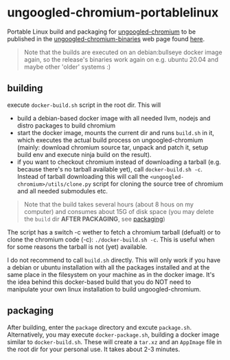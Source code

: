 # ungoogled-chromium-portablelinux
Portable Linux build and packaging for [ungoogled-chromium](https://github.com/ungoogled-software/ungoogled-chromium) to be published in the
[ungoogled-chromium-binaries](https://github.com/ungoogled-software/ungoogled-chromium-binaries) web page found [here](https://ungoogled-software.github.io/ungoogled-chromium-binaries/).
>Note that the builds are executed on an debian:bullseye docker image again, so the release's binaries work again on e.g. ubuntu 20.04 and maybe other 'older' systems :)

## building
execute `docker-build.sh` script in the root dir. This will
* build a debian-based docker image with all needed llvm, nodejs and distro packages to build chromium
* start the docker image, mounts the current dir and runs `build.sh` in it, which executes the actual build process on ungoogled-chromium (mainly: download chromium source tar, unpack 
  and patch it, setup build env and execute ninja build on the result).
* if you want to checkout chromium instead of downloading a tarball (e.g. because there's no tarball available yet), call `docker-build.sh -c`. 
  Instead of tarball downloading this will call the `<ungoogled-chromium>/utils/clone.py` script for cloning the source tree of chromium and all needed submodules etc.

>Note that the build takes several hours (about 8 hous on my computer) and consumes about 15G of disk space (you may delete the `build` dir __AFTER PACKAGING__, see [packaging](#packaging))

The script has a switch -c wether to fetch a chromium tarball (defualt) or to clone the chromium code (-c): `./docker-build.sh -c`.
This is useful when for some reasons the tarball is not (yet) available.

I do not recommend to call `build.sh` directly. This will only work if you have a debian or ubuntu installation with all the packages installed and at the same place in the filesystem on your machine as in the docker image. It's the idea behind this docker-based build that you do NOT need to manipulate your own linux installation to build ungoogled-chromium.

## packaging
After building, enter the `package` directory and excute `package.sh`. Alternatively, you may execute `docker-package.sh`, building a docker image similar to `docker-build.sh`.
These will create a `tar.xz` and an `AppImage` file in the root dir for your personal use. It takes about 2-3 minutes.</br>
